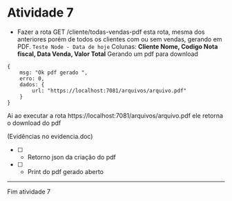 # Atividade 7

- Fazer a rota GET /cliente/todas-vendas-pdf esta rota, mesma dos anteriores porém de todos os clientes com ou sem vendas, gerando em PDF.
  `Teste Node - Data de hoje`
  Colunas:
  **Cliente Nome, Codigo Nota fiscal, Data Venda, Valor Total**
  Gerando um pdf para download

```
{
    msg: "Ok pdf gerado ",
    erro: 0,
    dados: {
        url: "https://localhost:7081/arquivos/arquivo.pdf"
    }
}
```

Ai ao executar a rota https://localhost:7081/arquivos/arquivo.pdf ele retorna o download do pdf

(Evidências no evidencia.doc)

- [ ] - Retorno json da criação do pdf
- [ ] - Print do pdf gerado aberto

---

Fim atividade 7
